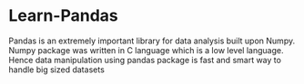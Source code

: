 # Learn-Pandas
Pandas is an extremely important library for data analysis built upon Numpy.  Numpy package  was written in C language which is a low level language. Hence data manipulation using pandas package is fast and smart way to handle big sized datasets
